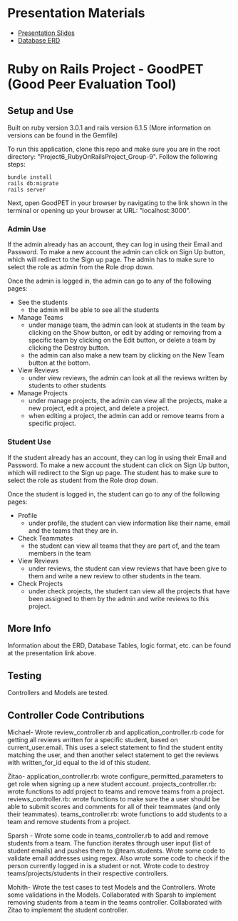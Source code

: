 # Presentation Materials
- [Presentation Slides](https://docs.google.com/presentation/d/1CxEjYkrvY5vLyQvEOWeyerpJmUNsR-_vojjTn90u0-I/edit#slide=id.gc6fa3c898_0_0)
- [Database ERD](https://lucid.app/lucidchart/bb169a01-6c08-4bfd-a07b-7a78dbe80c18/edit?invitationId=inv_2ff39713-72f6-491c-aef2-0f1377bc3cc1&page=0_0#)

# Ruby on Rails Project - GoodPET (Good Peer Evaluation Tool)

## Setup and Use

Built on ruby version 3.0.1 and rails version 6.1.5 (More information on versions can be found in the Gemfile)

To run this application, clone this repo and make sure you are in the root directory: "Project6_RubyOnRailsProject_Group-9".
Follow the following steps:
```
bundle install
rails db:migrate
rails server
```
Next, open GoodPET in your browser by navigating to the link shown in the terminal or opening up your browser at URL: "localhost:3000".

### Admin Use
If the admin already has an account, they can log in using their Email and Password. To make a new account the admin can click on Sign Up button, which will redirect to the Sign up page. The admin has to make sure to select the role as admin from the Role drop down.
 
Once the admin is logged in, the admin can go to any of the following pages:
* See the students
   - the admin will be able to see all the students
* Manage Teams
   - under manage team, the admin can look at students in the team by clicking on the Show button, or edit by adding or removing from a specific team by clicking on the Edit button, or delete a team by clicking the Destroy button.
   - the admin can also make a new team by clicking on the New Team button at the bottom.
* View Reviews
   - under view reviews, the admin can look at all the reviews written by students to other students
* Manage Projects
   - under manage projects, the admin can view all the projects, make a new project, edit a project, and delete a project.
   - when editing a project, the admin can add or remove teams from a specific project.
 
### Student Use
If the student already has an account, they can log in using their Email and Password. To make a new account the student can click on Sign Up button, which will redirect to the Sign up page. The student has to make sure to select the role as student from the Role drop down.
 
Once the student is logged in, the student can go to any of the following pages:
* Profile
   - under profile, the student can view information like their name, email and the teams that they are in.
* Check Teammates
   - the student can view all teams that they are part of, and the team members in the team
* View Reviews
   - under reviews, the student can view reviews that have been give to them and write a new review to other students in the team.
* Check Projects
   - under check projects, the student can view all the projects that have been assigned to them by the admin and write reviews to this project.
 
## More Info
 
Information about the ERD, Database Tables, logic format, etc. can be found at the presentation link above.
 
## Testing
 
Controllers and Models are tested.

## Controller Code Contributions
Michael- Wrote review_controller.rb and application_controller.rb code for getting all reviews written for a specific student, based on current_user.email. This uses a select statement to find the student entity matching the user, and then another select statement to get the reviews with written_for_id equal to the id of this student.

Zitao- application_controller.rb: wrote configure_permitted_parameters to get role when signing up a new student account.
projects_controller.rb: wrote functions to add project to teams and remove teams from a project.
reviews_controller.rb: wrote functions to make sure the a user should be able to submit scores and comments for all of their teammates (and only their teammates).
teams_controller.rb: wrote functions to add students to a team and remove students from a project.

Sparsh - Wrote some code in teams_controller.rb to add and remove students from a team. The function iterates through user input (list of student emails) and pushes them to @team.students. Wrote some code to validate email addresses using regex. Also wrote some code to check if the person currently logged in is a student or not. Wrote code to destroy teams/projects/students in their respective controllers. 

Mohith- Wrote the test cases to test Models and the Controllers. Wrote some validations in the Models. Collaborated with Sparsh to implement removing students from a team in the teams controller. Collaborated with Zitao to implement the student controller.
